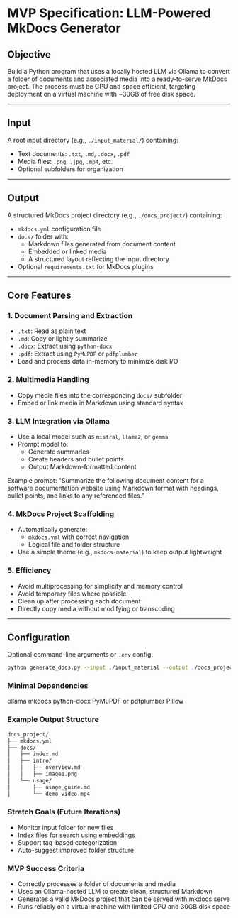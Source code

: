 # MVP Specification: LLM-Powered MkDocs Generator

## Objective

Build a Python program that uses a locally hosted LLM via Ollama to convert a folder of documents and associated media into a ready-to-serve MkDocs project. The process must be CPU and space efficient, targeting deployment on a virtual machine with ~30GB of free disk space.

---

## Input

A root input directory (e.g., `./input_material/`) containing:

- Text documents: `.txt`, `.md`, `.docx`, `.pdf`
- Media files: `.png`, `.jpg`, `.mp4`, etc.
- Optional subfolders for organization

---

## Output

A structured MkDocs project directory (e.g., `./docs_project/`) containing:

- `mkdocs.yml` configuration file
- `docs/` folder with:
  - Markdown files generated from document content
  - Embedded or linked media
  - A structured layout reflecting the input directory
- Optional `requirements.txt` for MkDocs plugins

---

## Core Features

### 1. Document Parsing and Extraction

- `.txt`: Read as plain text
- `.md`: Copy or lightly summarize
- `.docx`: Extract using `python-docx`
- `.pdf`: Extract using `PyMuPDF` or `pdfplumber`
- Load and process data in-memory to minimize disk I/O

### 2. Multimedia Handling

- Copy media files into the corresponding `docs/` subfolder
- Embed or link media in Markdown using standard syntax

### 3. LLM Integration via Ollama

- Use a local model such as `mistral`, `llama2`, or `gemma`
- Prompt model to:
  - Generate summaries
  - Create headers and bullet points
  - Output Markdown-formatted content

Example prompt:
"Summarize the following document content for a software documentation website using Markdown format with headings, bullet points, and links to any referenced files."


### 4. MkDocs Project Scaffolding

- Automatically generate:
  - `mkdocs.yml` with correct navigation
  - Logical file and folder structure
- Use a simple theme (e.g., `mkdocs-material`) to keep output lightweight

### 5. Efficiency

- Avoid multiprocessing for simplicity and memory control
- Avoid temporary files where possible
- Clean up after processing each document
- Directly copy media without modifying or transcoding

---

## Configuration

Optional command-line arguments or `.env` config:

```bash
python generate_docs.py --input ./input_material --output ./docs_project --model mistral
```

### Minimal Dependencies 
ollama
mkdocs
python-docx
PyMuPDF or pdfplumber
Pillow

### Example Output Structure
```bash
docs_project/
├── mkdocs.yml
├── docs/
│   ├── index.md
│   ├── intro/
│   │   ├── overview.md
│   │   ├── image1.png
│   └── usage/
│       ├── usage_guide.md
│       └── demo_video.mp4
```

### Stretch Goals (Future Iterations)
- Monitor input folder for new files
- Index files for search using embeddings
- Support tag-based categorization
- Auto-suggest improved folder structure

### MVP Success Criteria
- Correctly processes a folder of documents and media
- Uses an Ollama-hosted LLM to create clean, structured Markdown
- Generates a valid MkDocs project that can be served with mkdocs serve
- Runs reliably on a virtual machine with limited CPU and 30GB disk space